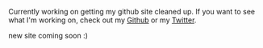 Currently working on getting my github site cleaned up. If you want to see what I'm working on, check out my [Github](https://www.github.com/gradiuscypher) or my [Twitter](http://www.twitter.com/0xgradius).

new site coming soon :)